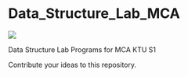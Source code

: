 # Data_Structure_Lab_MCA
![](https://visitor-badge.glitch.me/badge?page_id=itsmeshibintmz.Data_Structure_Lab_MCA) 

Data Structure Lab Programs for MCA KTU S1

Contribute your ideas to this repository.